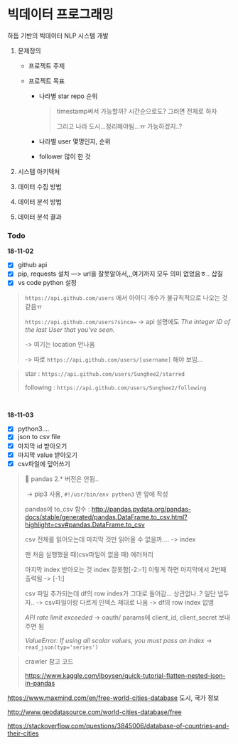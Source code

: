 # 빅데이터 프로그래밍
하둡 기반의 빅데이터 NLP 시스템 개발

1. 문제정의

   - 프로젝트 주제

   - 프로젝트 목표

     - 나라별 star repo 순위

       > timestamp써서 가능할까? 시간순으로도? 그러면 전체로 하자
       >
       > 그리고 나라 도시…정리해야됨…ㅠ 가능하겠지..?

     - 나라별 user 몇명인지, 순위

     - follower 많이 한 것 

2. 시스템 아키텍처
3. 데이터 수집 방법
4. 데이터 분석 방법
5. 데이터 분석 결과



### Todo

**18-11-02**

- [x] github api  
- [x] pip, requests 설치 —> url을 잘못알아서,,,여기까지 모두 의미 없었음ㅎ.. 삽질
- [x] vs code python 설정

> `https://api.github.com/users` 에서 아이디 개수가 불규칙적으로 나오는 것 같음ㅠ
>
> `https://api.github.com/users?since=` -> api 설명에도 *The integer ID of the last User that you've seen.*
>
> -> 여기는 location 안나옴
>
> -> 따로 `https://api.github.com/users/[username]` 해야 보임...

> star : `https://api.github.com/users/Sunghee2/starred`
>
> following : `https://api.github.com/users/Sunghee2/following` 

<br/>

**18-11-03**

- [x] python3....
- [x] json to csv file
- [x] 마지막 id 받아오기 
- [x] 마지막 value 받아오기
- [x] csv파일에 덮어쓰기

> :bug: pandas 2.* 버전은 안됨.. 
>
> ​	-> pip3 사용, `#!/usr/bin/env python3` 맨 앞에 작성
>
> pandas에 to_csv 함수 : http://pandas.pydata.org/pandas-docs/stable/generated/pandas.DataFrame.to_csv.html?highlight=csv#pandas.DataFrame.to_csv
>
> csv 전체를 읽어오는데 마지막 것만 읽어올 수 없을까…. -> index 
>
> 맨 처음 실행했을 때(csv파일이 없을 때) 에러처리
>
> 마지막 index 받아오는 것 index 잘못함[-2:-1] 이렇게 하면 마지막에서 2번째 출력됨 -> [-1:]
>
> csv 파일 추가되는데 df의 row index가 그대로 들어감... 상관없나..? 일단 냅두자.. -> csv파일이랑 다르게 인덱스 제대로 나옴 -> df의 row index 없앰
>
> *API rate limit exceeded* -> oauth/ params에 client_id, client_secret 보내주면 됨
>
> *ValueError: If using all scalar values, you must pass an index* -> `read_json(typ='series')`

> crawler 참고 코드
>
> https://www.kaggle.com/jboysen/quick-tutorial-flatten-nested-json-in-pandas





https://www.maxmind.com/en/free-world-cities-database 도시, 국가 정보

http://www.geodatasource.com/world-cities-database/free

https://stackoverflow.com/questions/3845006/database-of-countries-and-their-cities
